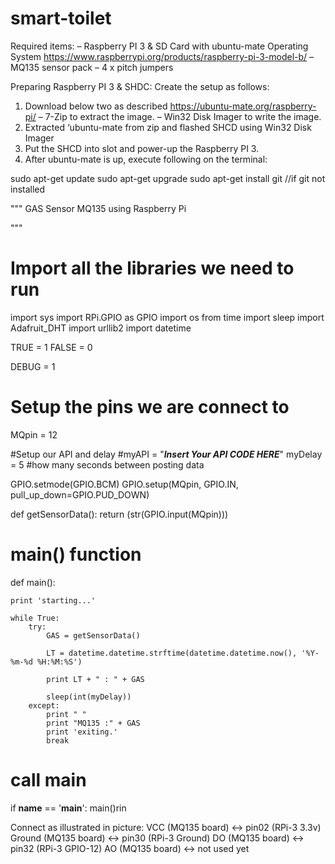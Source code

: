 # smart-toilet

Required items:
– Raspberry PI 3 & SD Card with ubuntu-mate Operating System https://www.raspberrypi.org/products/raspberry-pi-3-model-b/
– MQ135 sensor pack
– 4 x pitch jumpers

Preparing Raspberry PI 3 & SHDC:
Create the setup as follows:
1. Download below two as described https://ubuntu-mate.org/raspberry-pi/
– 7-Zip to extract the image.
– Win32 Disk Imager to write the image.
2. Extracted ‘ubuntu-mate from zip and flashed SHCD using Win32 Disk Imager
3. Put the SHCD into slot and power-up the Raspberry PI 3.
4. After ubuntu-mate is up, execute following on the terminal:

sudo apt-get update
sudo apt-get upgrade
sudo apt-get install git                      //if git not installed


"""
GAS Sensor MQ135 using Raspberry Pi 

"""
# Import all the libraries we need to run
import sys
import RPi.GPIO as GPIO
import os
from time import sleep
import Adafruit_DHT
import urllib2
import datetime

TRUE = 1
FALSE = 0

DEBUG = 1

# Setup the pins we are connect to
MQpin = 12

#Setup our API and delay
#myAPI = "***Insert Your API CODE HERE***"
myDelay = 5 #how many seconds between posting data

GPIO.setmode(GPIO.BCM)
GPIO.setup(MQpin, GPIO.IN, pull_up_down=GPIO.PUD_DOWN)


def getSensorData():
     return (str(GPIO.input(MQpin)))

   
# main() function
def main():
    
    print 'starting...'

    while True:
        try:
            GAS = getSensorData()

            LT = datetime.datetime.strftime(datetime.datetime.now(), '%Y-%m-%d %H:%M:%S')

            print LT + " : " + GAS             

            sleep(int(myDelay))
        except:
            print " " 
            print "MQ135 :" + GAS
            print 'exiting.'
            break

# call main
if __name__ == '__main__':
    main()rin

Connect as illustrated in picture:
VCC (MQ135 board) <-> pin02 (RPi-3 3.3v)
Ground (MQ135 board) <-> pin30 (RPi-3 Ground)
DO (MQ135 board) <-> pin32 (RPi-3 GPIO-12)
AO (MQ135 board) <-> not used yet
